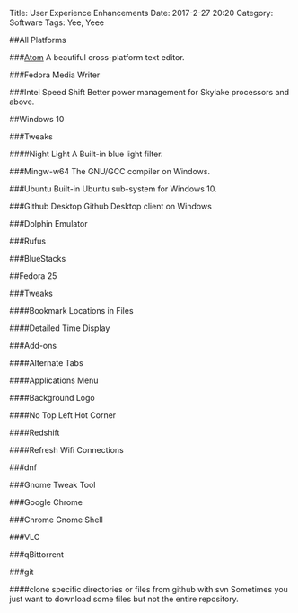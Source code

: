 Title: User Experience Enhancements
Date: 2017-2-27 20:20
Category: Software
Tags: Yee, Yeee

##All Platforms

###[Atom](https://superdanby.github.io/Blog/atom-text-editor.html)
A beautiful cross-platform text editor.

###Fedora Media Writer

###Intel Speed Shift
Better power management for Skylake processors and above.

##Windows 10

###Tweaks

####Night Light
A Built-in blue light filter.

###Mingw-w64
The GNU/GCC compiler on Windows.

###Ubuntu
Built-in Ubuntu sub-system for Windows 10.

###Github Desktop
Github Desktop client on Windows

###Dolphin Emulator

###Rufus

###BlueStacks

##Fedora 25

###Tweaks

####Bookmark Locations in Files

####Detailed Time Display

###Add-ons

####Alternate Tabs

####Applications Menu

####Background Logo

####No Top Left Hot Corner

####Redshift

####Refresh Wifi Connections

###dnf

###Gnome Tweak Tool

###Google Chrome

###Chrome Gnome Shell

###VLC

###qBittorrent

###git

####clone specific directories or files from github with svn
Sometimes you just want to download some files but not the entire repository.
